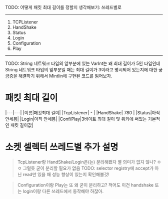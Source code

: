 
TODO: 어떻게 패킷 최대 길이를 정할지 생각해보기: 쓰레드별로 

---
1. TCPListener
2. HandShake
3. Status
4. Login
5. Configuration 
6. Play
---

TODO: String 네트워크 타입의 앞부분에 있는 VarInt는 왜 최대 길이가 5인 타입인데 String 네트워크 타입의 앞부분일 때는 최대 길이가 3이라고 명시되어 있는지에 대한 궁금증을 해결하기 위해서 Mintlin에 구현된 코드를 읽어보자.

# 패킷 최대 길이 

|---|---|
|이름|패킷최대 길이|
|TcpListener| - |
|HandShake| 780 |
|Status|아직 안세봄|
|Login|아직 안세봄|
|Conf/Play|3바이트 최대 길이 및 위키에 써있는 기본적인 패킷 길이값|

# 소켓 셀렉터 쓰레드별 추가 설명

> TcpListener랑 HandShake/Login은(는) 분리해봤자 별 의미가 없지 않나?
ㅇㅇ 그럴듯 굳이 분리할 필요가 없음
TODO: selector registry에 accept가 아닌 read만 있을 때 성능 향상이 있는지 확인해볼것! 

> Configuration이랑 Play는 또 왜 굳이 분리하고?
적어도 이건 handshake 또는 login이랑 다른 쓰레드에서 동작해야 하잖아.
